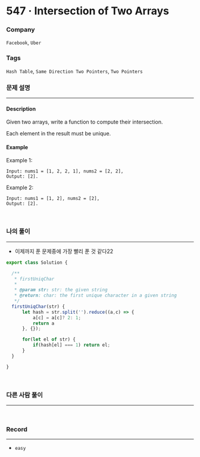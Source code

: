 547 · Intersection of Two Arrays
===
### Company
`Facebook`, `Uber`

### Tags
`Hash Table`, `Same Direction Two Pointers`, `Two Pointers`

### 문제 설명
---
#### Description
Given two arrays, write a function to compute their intersection.

Each element in the result must be unique.

#### Example
Example 1:
```
Input: nums1 = [1, 2, 2, 1], nums2 = [2, 2], 
Output: [2].
```
Example 2:
```
Input: nums1 = [1, 2], nums2 = [2], 
Output: [2].
```

<br>

### 나의 풀이
---
- 이제까지 푼 문제중에 가장 빨리 푼 것 같다22
```js
export class Solution {

  /**
   * firstUniqChar
   *
   * @param str: str: the given string
   * @return: char: the first unique character in a given string
   */
  firstUniqChar(str) {
      let hash = str.split('').reduce((a,c) => {
          a[c] = a[c]? 2: 1;
          return a
      }, {});

      for(let el of str) {
          if(hash[el] === 1) return el;
      }
  }

}
```
<br>

### 다른 사람 풀이
---
<br>

### Record
---
- `easy`

<br>
